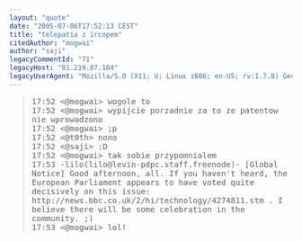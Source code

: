 ```yaml
---
layout: "quote"
date: "2005-07-06T17:52:13 CEST"
title: "telepatia z ircopem"
citedAuthor: "mogwai"
author: "saji"
legacyCommentId: "71"
legacyHost: "81.219.87.104"
legacyUserAgent: "Mozilla/5.0 (X11; U; Linux i686; en-US; rv:1.7.8) Gecko/20050520 Firefox/1.0.4"
---
```



<blockquote><tt>17:52 &lt;@mogwai&gt; wogole to<br>
17:52 &lt;@mogwai&gt; wypijcie porzadnie za to ze patentow nie wprowadzono<br>
17:52 &lt;@mogwai&gt; ;p<br>
17:52 &lt;@t0th&gt; nono<br>
17:52 &lt;@saji&gt; :D<br>
17:52 &lt;@mogwai&gt; tak sobie przypomnialem<br>
17:53 -lilo(lilo@levin-pdpc.staff.freenode)- [Global Notice] Good afternoon, all. If you haven't heard, the European Parliament appears to have voted quite decisively on this issue: http://news.bbc.co.uk/2/hi/technology/4274811.stm . I believe there will be some celebration in the community. ;)<br>
17:53 &lt;@mogwai&gt; lol!</tt></blockquote>
